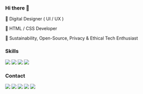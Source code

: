 ### Hi there 👋

🌳 Digital Designer ( UI / UX )

🌿 HTML / CSS Developer

🌱 Sustainability, Open-Source, Privacy & Ethical Tech Enthusiast


### Skills

[<img src ="https://img.shields.io/badge/HTML5-%2390D7FF.svg?&style=for-the-badge&logo=&logoColor=white%22">](#)
[<img src ="https://img.shields.io/badge/CSS3-%23faf0a3.svg?&style=for-the-badge&logo=&logoColor=white%22">](#)
[<img src ="https://img.shields.io/badge/UI Design-%23FAA381.svg?&style=for-the-badge&logo=&logoColor=white%22">](#)
[<img src ="https://img.shields.io/badge/UX Design-%23EA99A4.svg?&style=for-the-badge&logo=&logoColor=white%22">](#)


### Contact

[<img src ="https://img.shields.io/badge/website-%2374faa3.svg?&style=for-the-badge&logo=&logoColor=white%22">](https://besson.io/)
[<img src="https://img.shields.io/badge/linkedin-%230077B5.svg?&style=for-the-badge&logo=linkedin&logoColor=white" />](https://www.linkedin.com/in/cyrillebesson)
[<img src="https://img.shields.io/badge/mastodon-%231DA1F2.svg?&style=for-the-badge&logo=mastodon&logoColor=white" />](https://tooting.ch/@cyrillebesson) 
[<img src="https://img.shields.io/badge/twitter-%231DA1F2.svg?&style=for-the-badge&logo=twitter&logoColor=white" />](https://twitter.com/cyrillebesson) 
[<img src = "https://img.shields.io/badge/buymeacoffee-%23ffdd00.svg?&style=for-the-badge&logo=coffeescript&logoColor=black">](https://www.buymeacoffee.com/cyrillebesson)
